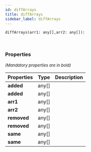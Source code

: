 ```yaml
---
id: diffArrays
title: diffArrays
sidebar_label: diffArrays
---
```


```tsx
diffArrays(arr1: any[],arr2: any[]): 
```
<br/>



### Properties

<font size="2"><i>(Mandatory properties are in bold)</i></font>

| Properties | Type | Description |
| --------- | ---- | ----------- |
| **added** | any[] |  |
| **added** | any[] |  |
| **arr1** | any[] |  |
| **arr2** | any[] |  |
| **removed** | any[] |  |
| **removed** | any[] |  |
| **same** | any[] |  |
| **same** | any[] |  |
